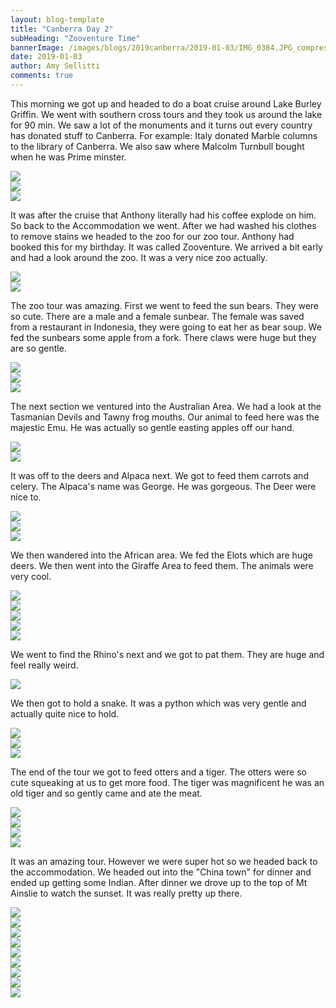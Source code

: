 ```yaml
---
layout: blog-template
title: "Canberra Day 2"
subHeading: "Zooventure Time"
bannerImage: /images/blogs/2019canberra/2019-01-03/IMG_0384.JPG_compressed.JPEG
date: 2019-01-03
author: Amy Sellitti
comments: true
---
```


This morning we got up and headed to do a boat cruise around Lake Burley Griffin. We went with southern cross tours and they took us around the lake for 90 min. We saw a lot of the monuments and it turns out every country has donated stuff to Canberra.
For example: Italy donated Marble columns to the library of Canberra. We also saw where Malcolm Turnbull bought when he was Prime minster.

<div class="center-image"><img src="/images/blogs/2019canberra/2019-01-03/IMG_0340.JPG_compressed.JPEG" /></div>
<div class="center-image"><img src="/images/blogs/2019canberra/2019-01-03/IMG_0342.JPG_compressed.JPEG" /></div>
<div class="center-image"><img src="/images/blogs/2019canberra/2019-01-03/IMG_0359.JPG_compressed.JPEG" /></div>

It was after the cruise that Anthony literally had his coffee explode on him. So back to the Accommodation we went. After we had washed his clothes to remove stains we headed to the zoo for our zoo tour. Anthony had booked this for my birthday. It was called Zooventure. We arrived a bit early and had a look around the zoo. It was a very nice zoo actually.

<div class="center-image"><img src="/images/blogs/2019canberra/2019-01-03/IMG_0384.JPG_compressed.JPEG" /></div>
<div class="center-image"><img src="/images/blogs/2019canberra/2019-01-03/IMG_0394.JPG_compressed.JPEG" /></div>

The zoo tour was amazing. First we went to feed the sun bears. They were so cute. There are a male and a female sunbear. The female was saved from a restaurant in Indonesia, they were going to eat her as bear soup. We fed the sunbears some apple from a fork. There claws were huge but they are so gentle.

<div class="center-image"><img src="/images/blogs/2019canberra/2019-01-03/IMG_0406.JPG_compressed.JPEG" /></div>
<div class="center-image"><img src="/images/blogs/2019canberra/2019-01-03/IMG_0409.JPG_compressed.JPEG" /></div>
<div class="center-image"><img src="/images/blogs/2019canberra/2019-01-03/IMG_20190103_152448.jpg_compressed.JPEG" /></div>

The next section we ventured into the Australian Area. We had a look at the Tasmanian Devils and Tawny frog mouths. Our animal to feed here was the majestic Emu. He was actually so gentle easting apples off our hand.

<div class="center-image"><img src="/images/blogs/2019canberra/2019-01-03/IMG_20190103_154531_1.jpg_compressed.JPEG" /></div>
<div class="center-image"><img src="/images/blogs/2019canberra/2019-01-03/IMG_0435.JPG_compressed.JPEG" /></div>

It was off to the deers and Alpaca next. We got to feed them carrots and celery. The Alpaca's name was George. He was gorgeous. The Deer were nice to.

<div class="center-image"><img src="/images/blogs/2019canberra/2019-01-03/IMG_0427.JPG_compressed.JPEG" /></div>
<div class="center-image"><img src="/images/blogs/2019canberra/2019-01-03/IMG_0438.JPG_compressed.JPEG" /></div>
<div class="center-image"><img src="/images/blogs/2019canberra/2019-01-03/IMG_0427.JPG_compressed.JPEG" /></div>

We then wandered into the African area. We fed the Elots which are huge deers. We then went into the Giraffe Area to feed them. The animals were very cool.

<div class="center-image"><img src="/images/blogs/2019canberra/2019-01-03/IMG_0443.JPG_compressed.JPEG" /></div>
<div class="center-image"><img src="/images/blogs/2019canberra/2019-01-03/IMG_20190103_160351.jpg_compressed.JPEG" /></div>
<div class="center-image"><img src="/images/blogs/2019canberra/2019-01-03/IMG_20190103_161129.jpg_compressed.JPEG" /></div>
<div class="center-image"><img src="/images/blogs/2019canberra/2019-01-03/IMG_0448.JPG_compressed.JPEG" /></div>
<div class="center-image"><img src="/images/blogs/2019canberra/2019-01-03/IMG_0466.JPG_compressed.JPEG" /></div>

We went to find the Rhino's next and we got to pat them. They are huge and feel really weird.

<div class="center-image"><img src="/images/blogs/2019canberra/2019-01-03/IMG_0473.JPG_compressed.JPEG" /></div>

We then got to hold a snake. It was a python which was very gentle and actually quite nice to hold.

<div class="center-image"><img src="/images/blogs/2019canberra/2019-01-03/IMG_0476.JPG_compressed.JPEG" /></div>
<div class="center-image"><img src="/images/blogs/2019canberra/2019-01-03/IMG_20190103_164429.jpg_compressed.JPEG" /></div>
<div class="center-image"><img src="/images/blogs/2019canberra/2019-01-03/IMG_20190103_164437.jpg_compressed.JPEG" /></div>

The end of the tour we got to feed otters and a tiger. The otters were so cute squeaking at us to get more food. The tiger was magnificent he was an old tiger and so gently came and ate the meat.

<div class="center-image"><img src="/images/blogs/2019canberra/2019-01-03/IMG_0486.JPG_compressed.JPEG" /></div>
<div class="center-image"><img src="/images/blogs/2019canberra/2019-01-03/IMG_0496.JPG_compressed.JPEG" /></div>
<div class="center-image"><img src="/images/blogs/2019canberra/2019-01-03/IMG_0505.JPG_compressed.JPEG" /></div>
<div class="center-image"><img src="/images/blogs/2019canberra/2019-01-03/IMG_20190103_170650.jpg_compressed.JPEG" /></div>

It was an amazing tour. However we were super hot so we headed back to the accommodation. We headed out into the "China town" for dinner and ended up getting some Indian. After dinner we drove up to the top of Mt Ainslie to watch the sunset. It was really pretty up there.

<div class="center-image"><img src="/images/blogs/2019canberra/2019-01-03/20190103_202736.jpg_compressed.JPEG" /></div>
<div class="center-image"><img src="/images/blogs/2019canberra/2019-01-03/IMG_20190103_203224.jpg_compressed.JPEG" /></div>
<div class="center-image"><img src="/images/blogs/2019canberra/2019-01-03/IMG_20190103_203416.jpg_compressed.JPEG" /></div>
<div class="center-image"><img src="/images/blogs/2019canberra/2019-01-03/IMG_20190103_203532.jpg_compressed.JPEG" /></div>
<div class="center-image"><img src="/images/blogs/2019canberra/2019-01-03/IMG_20190103_203739.jpg_compressed.JPEG" /></div>
<div class="center-image"><img src="/images/blogs/2019canberra/2019-01-03/IMG_20190103_204426.jpg_compressed.JPEG" /></div>
<div class="center-image"><img src="/images/blogs/2019canberra/2019-01-03/IMG_20190103_205601.jpg_compressed.JPEG" /></div>
<div class="center-image"><img src="/images/blogs/2019canberra/2019-01-03/IMG_20190103_212623.jpg_compressed.JPEG" /></div>
<div class="center-image"><img src="/images/blogs/2019canberra/2019-01-03/IMG_20190103_213105.jpg_compressed.JPEG" /></div>
